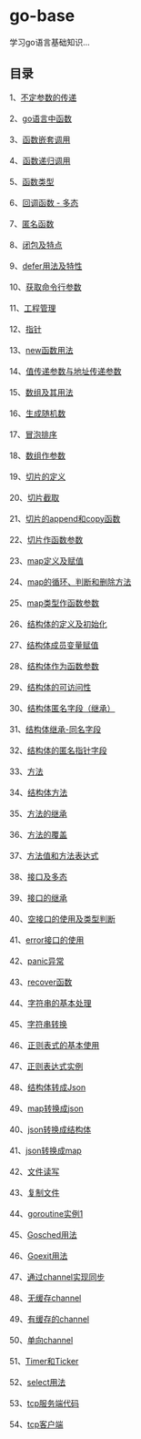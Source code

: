 # go-base
学习go语言基础知识...
## 目录
1、[不定参数的传递](https://github.com/lzj09/go-base/blob/master/indefinite_params.go)<br><br>
2、[go语言中函数](https://github.com/lzj09/go-base/blob/master/func.go)<br><br>
3、[函数嵌套调用](https://github.com/lzj09/go-base/blob/master/func_nesting.go)<br><br>
4、[函数递归调用](https://github.com/lzj09/go-base/blob/master/func_recursive.go)<br><br>
5、[函数类型](https://github.com/lzj09/go-base/blob/master/func_type.go)<br><br>
6、[回调函数 - 多态](https://github.com/lzj09/go-base/blob/master/callback_func.go)<br><br>
7、[匿名函数](https://github.com/lzj09/go-base/blob/master/anonymous_func.go)<br><br>
8、[闭包及特点](https://github.com/lzj09/go-base/blob/master/closure.go)<br><br>
9、[defer用法及特性](https://github.com/lzj09/go-base/blob/master/defer.go)<br><br>
10、[获取命令行参数](https://github.com/lzj09/go-base/blob/master/command_args.go)<br><br>
11、[工程管理](https://github.com/lzj09/go-base/tree/master/proj_manage)<br><br>
12、[指针](https://github.com/lzj09/go-base/blob/master/pointer.go)<br><br>
13、[new函数用法](https://github.com/lzj09/go-base/blob/master/new_func.go)<br><br>
14、[值传递参数与地址传递参数](https://github.com/lzj09/go-base/blob/master/value_pointer_transfer.go)<br><br>
15、[数组及其用法](https://github.com/lzj09/go-base/blob/master/array.go)<br><br>
16、[生成随机数](https://github.com/lzj09/go-base/blob/master/rand.go)<br><br>
17、[冒泡排序](https://github.com/lzj09/go-base/blob/master/bubble_sort.go)<br><br>
18、[数组作参数](https://github.com/lzj09/go-base/blob/master/array_param.go)<br><br>
19、[切片的定义](https://github.com/lzj09/go-base/blob/master/slice_def.go)<br><br>
20、[切片截取](https://github.com/lzj09/go-base/blob/master/slice_split.go)<br><br>
21、[切片的append和copy函数](https://github.com/lzj09/go-base/blob/master/slice_append_copy.go)<br><br>
22、[切片作函数参数](https://github.com/lzj09/go-base/blob/master/slice_param.go)<br><br>
23、[map定义及赋值](https://github.com/lzj09/go-base/blob/master/map_base.go)<br><br>
24、[map的循环、判断和删除方法](https://github.com/lzj09/go-base/blob/master/map_loop_if_del.go)<br><br>
25、[map类型作函数参数](https://github.com/lzj09/go-base/blob/master/map_param.go)<br><br>
26、[结构体的定义及初始化](https://github.com/lzj09/go-base/blob/master/struct_init.go)<br><br>
27、[结构体成员变量赋值](https://github.com/lzj09/go-base/blob/master/struct_var.go)<br><br>
28、[结构体作为函数参数](https://github.com/lzj09/go-base/blob/master/struct_param.go)<br><br>
29、[结构体的可访问性](https://github.com/lzj09/go-base/tree/master/struct_manage)<br><br>
30、[结构体匿名字段（继承）](https://github.com/lzj09/go-base/blob/master/anonymous_field.go)<br><br>
31、[结构体继承-同名字段](https://github.com/lzj09/go-base/blob/master/same_field.go)<br><br>
32、[结构体的匿名指针字段](https://github.com/lzj09/go-base/blob/master/point_anonymous_field.go)<br><br>
33、[方法](https://github.com/lzj09/go-base/blob/master/method.go)<br><br>
34、[结构体方法](https://github.com/lzj09/go-base/blob/master/struct_method.go)<br><br>
35、[方法的继承](https://github.com/lzj09/go-base/blob/master/method_inherit.go)<br><br>
36、[方法的覆盖](https://github.com/lzj09/go-base/blob/master/method_override.go)<br><br>
37、[方法值和方法表达式](https://github.com/lzj09/go-base/blob/master/method_value_expression.go)<br><br>
38、[接口及多态](https://github.com/lzj09/go-base/blob/master/interface.go)<br><br>
39、[接口的继承](https://github.com/lzj09/go-base/blob/master/interface_extends.go)<br><br>
40、[空接口的使用及类型判断](https://github.com/lzj09/go-base/blob/master/empty_interface.go)<br><br>
41、[error接口的使用](https://github.com/lzj09/go-base/blob/master/error_interface.go)<br><br>
42、[panic异常](https://github.com/lzj09/go-base/blob/master/panic.go)<br><br>
43、[recover函数](https://github.com/lzj09/go-base/blob/master/recover.go)<br><br>
44、[字符串的基本处理](https://github.com/lzj09/go-base/blob/master/strings_base.go)<br><br>
45、[字符串转换](https://github.com/lzj09/go-base/blob/master/strconv_base.go)<br><br>
46、[正则表式的基本使用](https://github.com/lzj09/go-base/blob/master/regex_base.go)<br><br>
47、[正则表达式实例](https://github.com/lzj09/go-base/blob/master/regex_example.go)<br><br>
48、[结构体转成Json](https://github.com/lzj09/go-base/blob/master/struct_json.go)<br><br>
49、[map转换成json](https://github.com/lzj09/go-base/blob/master/map_json.go)<br><br>
40、[json转换成结构体](https://github.com/lzj09/go-base/blob/master/json_struct.go)<br><br>
41、[json转换成map](https://github.com/lzj09/go-base/blob/master/json_map.go)<br><br>
42、[文件读写](https://github.com/lzj09/go-base/blob/master/file_rw.go)<br><br>
43、[复制文件](https://github.com/lzj09/go-base/blob/master/file_copy.go)<br><br>
44、[goroutine实例1](https://github.com/lzj09/go-base/blob/master/goroutine_demo1.go)<br><br>
45、[Gosched用法](https://github.com/lzj09/go-base/blob/master/goroutine_gosched.go)<br><br>
46、[Goexit用法](https://github.com/lzj09/go-base/blob/master/goroutine_goexit.go)<br><br>
47、[通过channel实现同步](https://github.com/lzj09/go-base/blob/master/channel.go)<br><br>
48、[无缓存channel](https://github.com/lzj09/go-base/blob/master/channel_unbuffer.go)<br><br>
49、[有缓存的channel](https://github.com/lzj09/go-base/blob/master/channel_buffer.go)<br><br>
50、[单向channel](https://github.com/lzj09/go-base/blob/master/channel_unidirectional.go)<br><br>
51、[Timer和Ticker](https://github.com/lzj09/go-base/blob/master/timer_ticker.go)<br><br>
52、[select用法](https://github.com/lzj09/go-base/blob/master/select.go)<br><br>
53、[tcp服务端代码](https://github.com/lzj09/go-base/blob/master/tcp_server.go)<br><br>
54、[tcp客户端](https://github.com/lzj09/go-base/blob/master/tcp_client.go)<br><br>
